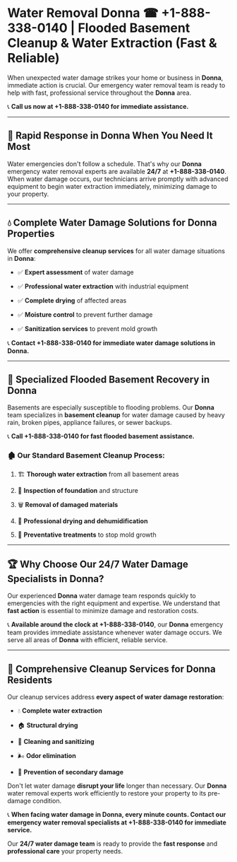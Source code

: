 # Water Removal Donna ☎ +1-888-338-0140 | Flooded Basement Cleanup & Water Extraction (Fast & Reliable)

When unexpected water damage strikes your home or business in **Donna**, immediate action is crucial. Our emergency water removal team is ready to help with fast, professional service throughout the **Donna** area. 

📞 **Call us now at +1-888-338-0140 for immediate assistance.**
---
## 🚀 Rapid Response in Donna When You Need It Most
Water emergencies don't follow a schedule. That's why our **Donna** emergency water removal experts are available **24/7** at **+1-888-338-0140**. When water damage occurs, our technicians arrive promptly with advanced equipment to begin water extraction immediately, minimizing damage to your property.
---
## 💧 Complete Water Damage Solutions for Donna Properties
We offer **comprehensive cleanup services** for all water damage situations in **Donna**:
- ✅ **Expert assessment** of water damage  
- ✅ **Professional water extraction** with industrial equipment  
- ✅ **Complete drying** of affected areas  
- ✅ **Moisture control** to prevent further damage  
- ✅ **Sanitization services** to prevent mold growth  
📞 **Contact +1-888-338-0140 for immediate water damage solutions in Donna.**
---
## 🌊 Specialized Flooded Basement Recovery in Donna
Basements are especially susceptible to flooding problems. Our **Donna** team specializes in **basement cleanup** for water damage caused by heavy rain, broken pipes, appliance failures, or sewer backups. 
📞 **Call +1-888-338-0140 for fast flooded basement assistance.**
### 🏚️ Our Standard Basement Cleanup Process:
1. 🏗️ **Thorough water extraction** from all basement areas  
2. 🔎 **Inspection of foundation** and structure  
3. 🗑️ **Removal of damaged materials**  
4. 💨 **Professional drying and dehumidification**  
5. 🚫 **Preventative treatments** to stop mold growth  
---
## 🏆 Why Choose Our 24/7 Water Damage Specialists in Donna?
Our experienced **Donna** water damage team responds quickly to emergencies with the right equipment and expertise. We understand that **fast action** is essential to minimize damage and restoration costs.
📞 **Available around the clock at +1-888-338-0140**, our **Donna** emergency team provides immediate assistance whenever water damage occurs. We serve all areas of **Donna** with efficient, reliable service.
---
## 🧹 Comprehensive Cleanup Services for Donna Residents
Our cleanup services address **every aspect of water damage restoration**:
- 💧 **Complete water extraction**  
- 🏠 **Structural drying**  
- 🧼 **Cleaning and sanitizing**  
- 🌬️ **Odor elimination**  
- 🚫 **Prevention of secondary damage**  
Don't let water damage **disrupt your life** longer than necessary. Our **Donna** water removal experts work efficiently to restore your property to its pre-damage condition.
📞 **When facing water damage in Donna, every minute counts. Contact our emergency water removal specialists at +1-888-338-0140 for immediate service.**
Our **24/7 water damage team** is ready to provide the **fast response** and **professional care** your property needs.
